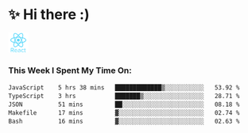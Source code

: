<h1 align="left">✨ Hi there :)</h1>

  <a href="https://reactjs.org/" target="_blank" rel="noreferrer">   
    <img src="https://raw.githubusercontent.com/devicons/devicon/master/icons/react/react-original-wordmark.svg" alt="react" width="40"     
    height="40"/></a>
 
<h3 align="left">This Week I Spent My Time On:</h3>
<!--START_SECTION:waka-->

```txt
JavaScript    5 hrs 38 mins   █████████████▒░░░░░░░░░░░   53.92 %
TypeScript    3 hrs           ███████▒░░░░░░░░░░░░░░░░░   28.71 %
JSON          51 mins         ██░░░░░░░░░░░░░░░░░░░░░░░   08.18 %
Makefile      17 mins         ▓░░░░░░░░░░░░░░░░░░░░░░░░   02.74 %
Bash          16 mins         ▓░░░░░░░░░░░░░░░░░░░░░░░░   02.63 %
```

<!--END_SECTION:waka-->

